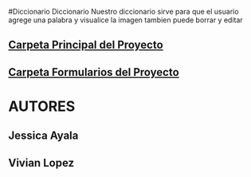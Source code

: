 #Diccionario
Diccionario
Nuestro diccionario sirve para que el usuario agrege una palabra y visualice la imagen tambien puede borrar y editar 

<h2><a href="https://github.com/Vivian199909/Deber_Diccionario">Carpeta Principal del Proyecto</a></h2>
<h2><a href="https://github.com/Vivian199909/Deber_Diccionario/tree/master/Deber_Diccionario">Carpeta Formularios del Proyecto</a></h2>

# AUTORES
## Jessica Ayala
## Vivian Lopez
